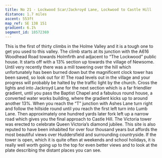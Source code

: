```yaml
---
title: No 21 - Lockwood Scar/Jackroyd Lane, Lockwood to Castle Hill
distance: 1.7 miles 
ascent: 553ft
map_ref: SE 138 151
gradient: 6.1%
segment_id: 18572369
---
```


This is the first of thirty climbs in the Holme Valley and it is a tough one to get you used to
this valley. The climb starts at its junction with the A616 Woodhead Road towards Holmfirth
and adjacent to “The Lockwood” public house. It starts off with a 13% section up towards
the village of Newsome. Until very recently there was a mill towering over the hill which
unfortunately has been burned down but the magnificent clock tower has been saved, so
look out for it! The road levels out in the village and your progress will probably be halted by
the traffic light by the church. Cross the lights and into Jackroyd Lane for the next section
which is a far friendlier gradient, until you pass the Baptist Chapel and a fabulous round
house, a converted water works building, where the gradient kicks up to around another
13%. When you reach the “T” junction with Ashes Lane turn right and follow the hillside
round until you reach the first left turn into Lumb Lane. Then approximately one hundred
yards later fork left up a narrow road which gives you the final approach to Castle Hill. The
Victoria tower was erected to celebrate Queen Victoria’s diamond jubilee. This site is also
reputed to have been inhabited for over four thousand years but affords the most beautiful
views over Huddersfield and surrounding countryside. If the tower is open, which it is quite
often at weekends and school holidays, it is really well worth going up to the top for even
better views and to look at the plate describing the distant places you can see.





